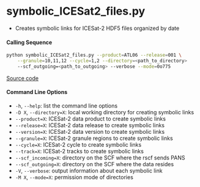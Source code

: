 symbolic_ICESat2_files.py
=========================

 - Creates symbolic links for ICESat-2 HDF5 files organized by date

#### Calling Sequence
```bash
python symbolic_ICESat2_files.py --product=ATL06 --release=001 \
    --granule=10,11,12 --cycle=1,2 --directory=<path_to_directory>
    --scf_outgoing=<path_to_outgoing> --verbose --mode=0o775
```
[Source code](https://github.com/tsutterley/read-ICESat-2/blob/main/scripts/symbolic_ICESat2_files.py)  

#### Command Line Options
 - `-h`, `--help`: list the command line options
 - `-D X`, `--directory=X`: local working directory for creating symbolic links
 - `--product=X`: ICESat-2 data product to create symbolic links
 - `--release=X`: ICESat-2 data release to create symbolic links
 - `--version=X`: ICESat-2 data version to create symbolic links
 - `--granule=X`: ICESat-2 granule regions to create symbolic links
 - `--cycle=X`: ICESat-2 cycle to create symbolic links
 - `--track=X`: ICESat-2 tracks to create symbolic links
 - `--scf_incoming=X`: directory on the SCF where the rscf sends PANS
 - `--scf_outgoing=X`: directory on the SCF where the data resides
 - `-V`, `--verbose`: output information about each symbolic link
 - `-M X`, `--mode=X`: permission mode of directories
